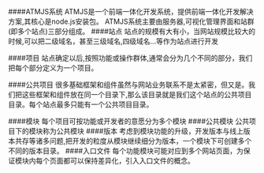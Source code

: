 ####ATMJS系统
ATMJS是一个前端一体化开发系统，提供前端一体化开发解决方案,其核心是node.js安装包。
ATMJS系统主要由服务器,可视化管理界面和站群(即多个站点)三部分组成。
####站点
站点的规模有大有小，当网站规模比较大的时候,可以把二级域名，甚至三级域名,四级域名...等作为站点进行开发

####项目
站点确定以后,按照功能或操作群体,通常会分为几个不同的部分，我们把每个部分定义为一个项目。

####公共项目
很多基础框架和组件虽然与网站业务联系不是太紧密，但又是。我们把这些框架和组件放在同一个目录下,那么该目录就是我们这个站点的公共项目目录。每个站点最多只能有一个公共项目目录。

####模块
每个项目可按功能或开发者的意愿分为多个模块
####公共模块
公共项目下的模块称为公共模块
####版本
考虑到模块功能的升级，开发版本与线上版本共存等诸多问题,把开发的粒度从模块继续细分为版本，一个模块下可创建多个不同的版本目录。
####入口文件
每个功能模块可能对应到多个网站页面，为保证模块内每个页面都可以保持差异化，引入入口文件的概念。
